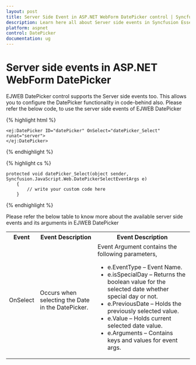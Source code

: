 ```yaml
---
layout: post
title: Server Side Event in ASP.NET WebForm DatePicker control | Syncfusion
description: Learn here all about Server side events in Syncfusion Essential ASP.NET WebForm DatePicker control, its elements, and more.
platform: aspnet
control: DatePicker
documentation: ug
---
```


# Server side events in ASP.NET WebForm DatePicker

EJWEB DatePicker control supports the Server side events too. This allows you to configure the DatePicker functionality in code-behind also. Please refer the below code, to use the server side events of EJWEB DatePicker

{% highlight html %}

    <ej:DatePicker ID="datePicker" OnSelect="datePicker_Select" runat="server">
    </ej:DatePicker>

{% endhighlight %}


{% highlight cs %}

    protected void datePicker_Select(object sender, Syncfusion.JavaScript.Web.DatePickerSelectEventArgs e)
        {
            // write your custom code here
        }

{% endhighlight %}

Please refer the below table to know more about the available server side events and its arguments in EJWEB DatePicker


<table> <tr> <th> Event</th><th> Event Description</th><th> Event Description</th></tr> <tr> <td> OnSelect</td><td> Occurs when selecting the Date in the DatePicker.</td><td> Event Argument contains the following parameters, <ul> <li>e.EventType – Event Name.</li> <li>e.isSpecialDay – Returns the boolean value for the selected date whether special day or not.</li> <li>e.PreviousDate – Holds the previously selected value.</li> <li>e.Value – Holds current selected date value.</li> <li>e.Arguments – Contains keys and values for event args.</li> </ul></td></tr> </table>
